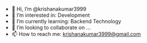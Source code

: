 - 👋 Hi, I’m @krishanakumar3999
- 👀 I’m interested in: Development 
- 🌱 I’m currently learning: Backend Technology
- 💞️ I’m looking to collaborate on ...
- 📫 How to reach me: krishanakumar3999@gmail.com

<!---
krishanakumar3999/krishanakumar3999 is a ✨ special ✨ repository because its `README.md` (this file) appears on your GitHub profile.
You can click the Preview link to take a look at your changes.
--->
